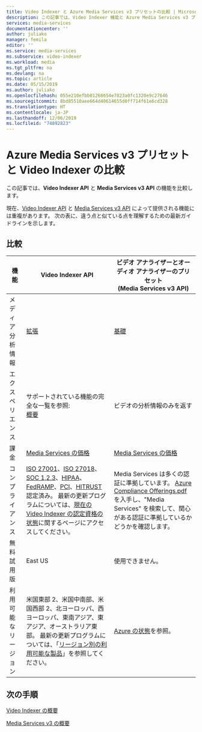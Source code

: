 ```yaml
---
title: Video Indexer と Azure Media Services v3 プリセットの比較 | Microsoft Docs
description: この記事では、Video Indexer 機能と Azure Media Services v3 プリセットを比較します。
services: media-services
documentationcenter: ''
author: juliako
manager: femila
editor: ''
ms.service: media-services
ms.subservice: video-indexer
ms.workload: media
ms.tgt_pltfrm: na
ms.devlang: na
ms.topic: article
ms.date: 05/15/2019
ms.author: juliako
ms.openlocfilehash: 055e210efbb01268654e7823a0fc1320e9c27646
ms.sourcegitcommit: 8bd85510aee664d40614655d0ff714f61e6cd328
ms.translationtype: HT
ms.contentlocale: ja-JP
ms.lasthandoff: 12/06/2019
ms.locfileid: "74892823"
---
```

# <a name="compare-azure-media-services-v3-presets-and-video-indexer"></a>Azure Media Services v3 プリセットと Video Indexer の比較 

この記事では、**Video Indexer API** と **Media Services v3 API** の機能を比較します。 

現在、[Video Indexer API](https://api-portal.videoindexer.ai/) と [Media Services v3 API](https://github.com/Azure/azure-rest-api-specs/blob/master/specification/mediaservices/resource-manager/Microsoft.Media/stable/2018-07-01/Encoding.json) によって提供される機能には重複があります。 次の表に、違う点と似ている点を理解するための最新ガイドラインを示します。 

## <a name="compare"></a>比較

|機能|Video Indexer API |ビデオ アナライザーとオーディオ アナライザーのプリセット<br/>(Media Services v3 API)|
|---|---|---|
|メディア分析情報|[拡張](video-indexer-output-json-v2.md) |[基礎](../latest/intelligence-concept.md)|
|エクスペリエンス|サポートされている機能の完全な一覧を参照: <br/> [概要](video-indexer-overview.md)|ビデオの分析情報のみを返す|
|課金|[Media Services の価格](https://azure.microsoft.com/pricing/details/media-services/#analytics)|[Media Services の価格](https://azure.microsoft.com/pricing/details/media-services/#analytics)|
|コンプライアンス|[ISO 27001](https://www.microsoft.com/TrustCenter/Compliance/ISO-IEC-27001)、[ISO 27018](https://www.microsoft.com/trustcenter/Compliance/ISO-IEC-27018)、[SOC 1,2,3](https://www.microsoft.com/TrustCenter/Compliance/SOC)、[HIPAA](https://www.microsoft.com/trustcenter/compliance/hipaa)、[FedRAMP](https://www.microsoft.com/TrustCenter/Compliance/fedramp)、[PCI](https://www.microsoft.com/trustcenter/compliance/pci)、[HITRUST](https://www.microsoft.com/TrustCenter/Compliance/hitrust) 認定済み。 最新の更新プログラムについては、[現在の Video Indexer の認定資格の状態](https://gallery.technet.microsoft.com/Overview-of-Azure-c1be3942)に関するページにアクセスしてください。|Media Services は多くの認証に準拠しています。 [Azure Compliance Offerings.pdf](https://gallery.technet.microsoft.com/Overview-of-Azure-c1be3942/file/178110/23/Microsoft%20Azure%20Compliance%20Offerings.pdf) を入手し、"Media Services" を検索して、関心がある認証に準拠しているかどうかを確認します。|
|無料試用版|East US|使用できません。|
|利用可能なリージョン|米国東部 2、米国中南部、米国西部 2、北ヨーロッパ、西ヨーロッパ、東南アジア、東アジア、オーストラリア東部。  最新の更新プログラムについては、「[リージョン別の利用可能な製品](https://azure.microsoft.com/global-infrastructure/services/?products=cognitive-services)」を参照してください。|[Azure の状態](https://azure.microsoft.com/global-infrastructure/services/?products=media-services)を参照。|

## <a name="next-steps"></a>次の手順

[Video Indexer の概要](video-indexer-overview.md)

[Media Services v3 の概要](../latest/media-services-overview.md)
